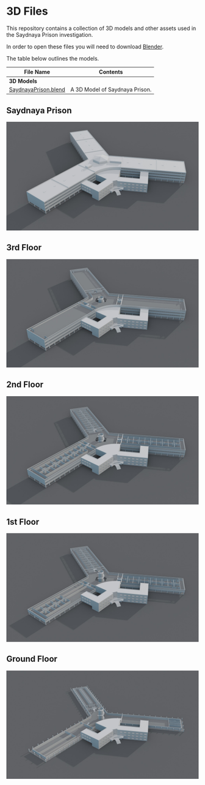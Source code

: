 # 3D Files

This repository contains a collection of 3D models and other assets used in the Saydnaya Prison investigation.

In order to open these files you will need to download [Blender](https://www.blender.org/download/).

The table below outlines the models.

| File Name | Contents |
|---|---|
|**3D Models**|
| [SaydnayaPrison.blend](https://fa-public-assets.fra1.cdn.digitaloceanspaces.com/SaydnayaPrison/SaydnayaPrison.blend) | A 3D Model of Saydnaya Prison. |

## Saydnaya Prison
![Roof](img/Roof.jpg)

## 3rd Floor
![3rd Floor](img/3rdFloor.jpg)

## 2nd Floor
![2nd Floor](img/2ndFloor.jpg)

## 1st Floor
![1st Floor](img/1stFloor.jpg)

## Ground Floor
![Ground Floor](img/GroundFloor.jpg)